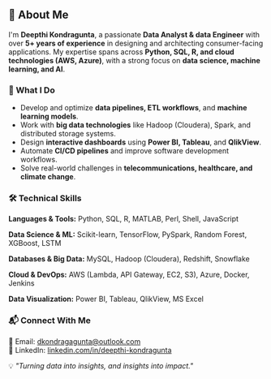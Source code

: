 ## 👋 About Me  

I'm **Deepthi Kondragunta**, a passionate **Data Analyst & data Engineer** with over **5+ years of experience** in designing and architecting consumer-facing applications. My expertise spans across **Python, SQL, R, and cloud technologies (AWS, Azure)**, with a strong focus on **data science, machine learning, and AI**.  

### 🚀 What I Do  
- Develop and optimize **data pipelines, ETL workflows**, and **machine learning models**.  
- Work with **big data technologies** like Hadoop (Cloudera), Spark, and distributed storage systems.  
- Design **interactive dashboards** using **Power BI, Tableau**, and **QlikView**.  
- Automate **CI/CD pipelines** and improve software development workflows.  
- Solve real-world challenges in **telecommunications, healthcare, and climate change**.  

### 🛠️ Technical Skills  
**Languages & Tools:** Python, SQL, R, MATLAB, Perl, Shell, JavaScript 

**Data Science & ML:** Scikit-learn, TensorFlow, PySpark, Random Forest, XGBoost, LSTM  

**Databases & Big Data:** MySQL, Hadoop (Cloudera), Redshift, Snowflake

**Cloud & DevOps:** AWS (Lambda, API Gateway, EC2, S3), Azure, Docker, Jenkins  

**Data Visualization:** Power BI, Tableau, QlikView, MS Excel  

### 📬 Connect With Me  
📧 Email: [dkondragagunta@outlook.com](mailto:dkondragunta@outlook.com)  
🔗 LinkedIn: [linkedin.com/in/deepthi-kondragunta](https://www.linkedin.com/in/deepthi-kondragunta/)  


💡 _"Turning data into insights, and insights into impact."_  

